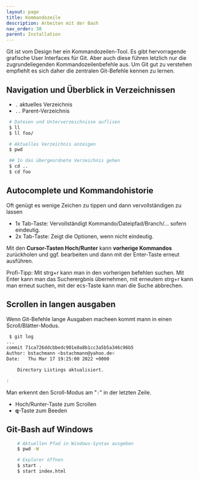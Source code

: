 ```yaml
---
layout: page
title: Kommandozeile
description: Arbeiten mit der Bash
nav_order: 30
parent: Installation
---
```


Git ist vom Design her ein Kommandozeilen-Tool. Es gibt hervorragende grafische User Interfaces für Git.
Aber auch diese führen letzlich nur die zugrundeliegenden Kommandozeilenbefehle aus.
Um Git gut zu verstehen empfiehlt es sich daher die zentralen Git-Befehle kennen zu lernen.

## Navigation und Überblick in Verzeichnissen

 * `.` aktuelles Verzeichnis
 * `..` Parent-Verzeichnis

```bash
 # Dateien und Unterverzeichnisse auflisen
 $ ll
 $ ll foo/

 # Aktuelles Verzeichnis anzeigen
 $ pwd

 ## In das übergeordnete Verzeichnis gehen
 $ cd ..
 $ cd foo
```

## Autocomplete und Kommandohistorie

Oft genügt es wenige Zeichen zu tippen und dann vervollständigen zu lassen

 * 1x Tab-Taste: Vervollständigt Kommando/Dateipfad/Branch/... sofern eindeutig.
 * 2x Tab-Taste: Zeigt die Optionen, wenn nicht eindeutig.

Mit den **Cursor-Tasten Hoch/Runter** kann **vorherige Kommandos** zurückholen und ggf. bearbeiten und dann mit der Enter-Taste erneut ausführen.

Profi-Tipp: Mit strg+r kann man in den vorherigen befehlen suchen. Mit Enter kann man das Sucherergbnis übernehmen, mit erneutem strg+r kann man erneut suchen, mit der ecs-Taste kann man die Suche abbrechen.

## Scrollen in langen ausgaben

Wenn Git-Befehle lange Ausgaben macheen kommt mann in einen Scroll/Blätter-Modus.

```bash
 $ git log
...
commit 71ca726ddcbbedc901e8a8b1cc3a5b5a346c96b5
Author: bstachmann <bstachmann@yahoo.de>
Date:   Thu Mar 17 19:25:00 2022 +0000

    Directory Listings aktualisiert.

:
```
Man erkennt den Scroll-Modus am "`:`" in der letzten Zeile.

 * Hoch/Runter-Taste zum Scrollen
 * **q**-Taste zum Beeden

## Git-Bash auf Windows

```bash
    # Aktuellen Pfad in Windows-Syntax ausgeben
    $ pwd -W

    # Explorer öffnen
    $ start . 
    $ start index.html
```